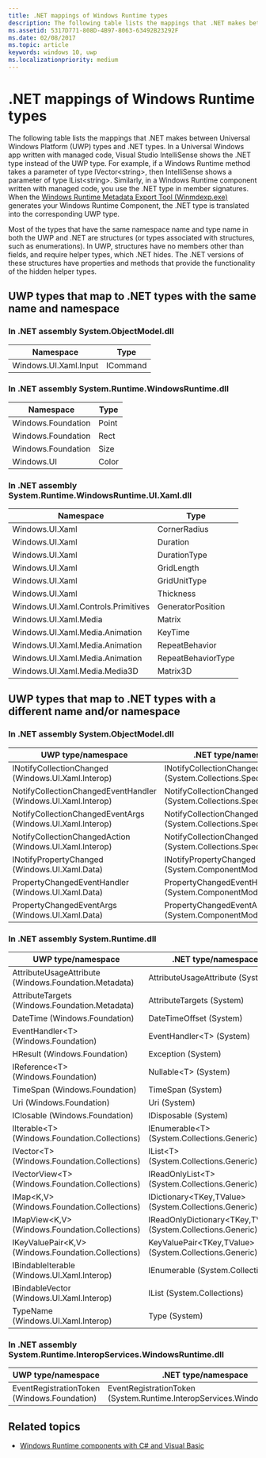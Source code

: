```yaml
---
title: .NET mappings of Windows Runtime types
description: The following table lists the mappings that .NET makes between Universal Windows Platform (UWP) types and .NET types.
ms.assetid: 5317D771-808D-4B97-8063-63492B23292F
ms.date: 02/08/2017
ms.topic: article
keywords: windows 10, uwp
ms.localizationpriority: medium
---
```


# .NET mappings of Windows Runtime types

The following table lists the mappings that .NET makes between Universal Windows Platform (UWP) types and .NET types. In a Universal Windows app written with managed code, Visual Studio IntelliSense shows the .NET type instead of the UWP type. For example, if a Windows Runtime method takes a parameter of type IVector&lt;string&gt;, then IntelliSense shows a parameter of type IList&lt;string&gt;. Similarly, in a Windows Runtime component written with managed code, you use the .NET type in member signatures. When the [Windows Runtime Metadata Export Tool (Winmdexp.exe)](/dotnet/framework/tools/winmdexp-exe-windows-runtime-metadata-export-tool) generates your Windows Runtime Component, the .NET type is translated into the corresponding UWP type.

Most of the types that have the same namespace name and type name in both the UWP and .NET are structures (or types associated with structures, such as enumerations). In UWP, structures have no members other than fields, and require helper types, which .NET hides. The .NET versions of these structures have properties and methods that provide the functionality of the hidden helper types.

## UWP types that map to .NET types with the same name and namespace

### In .NET assembly System.ObjectModel.dll

| Namespace | Type |
|-|-|
| Windows.UI.Xaml.Input | ICommand |

### In .NET assembly System.Runtime.WindowsRuntime.dll

| Namespace | Type |
|-|-|
| Windows.Foundation | Point |
| Windows.Foundation | Rect |
| Windows.Foundation | Size |
| Windows.UI | Color |

### In .NET assembly System.Runtime.WindowsRuntime.UI.Xaml.dll

| Namespace | Type |
|-|-|
| Windows.UI.Xaml | CornerRadius |
| Windows.UI.Xaml | Duration |
| Windows.UI.Xaml | DurationType |
| Windows.UI.Xaml | GridLength |
| Windows.UI.Xaml | GridUnitType |
| Windows.UI.Xaml | Thickness |
| Windows.UI.Xaml.Controls.Primitives | GeneratorPosition |
| Windows.UI.Xaml.Media | Matrix |
| Windows.UI.Xaml.Media.Animation | KeyTime |
| Windows.UI.Xaml.Media.Animation | RepeatBehavior |
| Windows.UI.Xaml.Media.Animation | RepeatBehaviorType |
| Windows.UI.Xaml.Media.Media3D | Matrix3D |

## UWP types that map to .NET types with a different name and/or namespace

### In .NET assembly System.ObjectModel.dll

| UWP type/namespace | .NET type/namespace |
|-|-|
| INotifyCollectionChanged (Windows.UI.Xaml.Interop) | INotifyCollectionChanged (System.Collections.Specialized) | 
| NotifyCollectionChangedEventHandler (Windows.UI.Xaml.Interop) | NotifyCollectionChangedEventHandler (System.Collections.Specialized) | 
| NotifyCollectionChangedEventArgs (Windows.UI.Xaml.Interop) | NotifyCollectionChangedEventArgs (System.Collections.Specialized) | 
| NotifyCollectionChangedAction (Windows.UI.Xaml.Interop) | NotifyCollectionChangedAction (System.Collections.Specialized) | 
| INotifyPropertyChanged (Windows.UI.Xaml.Data) | INotifyPropertyChanged (System.ComponentModel) | 
| PropertyChangedEventHandler (Windows.UI.Xaml.Data) | PropertyChangedEventHandler (System.ComponentModel) | 
| PropertyChangedEventArgs (Windows.UI.Xaml.Data) | PropertyChangedEventArgs (System.ComponentModel) | 

### In .NET assembly System.Runtime.dll

| UWP type/namespace | .NET type/namespace |
|-|-|
| AttributeUsageAttribute (Windows.Foundation.Metadata) | AttributeUsageAttribute (System) |
| AttributeTargets (Windows.Foundation.Metadata) | AttributeTargets (System) |
| DateTime (Windows.Foundation) | DateTimeOffset (System) |
| EventHandler&lt;T&gt; (Windows.Foundation) | EventHandler&lt;T&gt; (System) |
| HResult (Windows.Foundation) | Exception (System) |
| IReference&lt;T&gt; (Windows.Foundation) | Nullable&lt;T&gt; (System) |
| TimeSpan (Windows.Foundation) | TimeSpan (System) |
| Uri (Windows.Foundation) | Uri (System) |
| IClosable (Windows.Foundation) | IDisposable (System) |
| IIterable&lt;T&gt; (Windows.Foundation.Collections) | IEnumerable&lt;T&gt; (System.Collections.Generic) |
| IVector&lt;T&gt; (Windows.Foundation.Collections) | IList&lt;T&gt; (System.Collections.Generic) |
| IVectorView&lt;T&gt; (Windows.Foundation.Collections) | IReadOnlyList&lt;T&gt; (System.Collections.Generic) |
| IMap&lt;K,V&gt; (Windows.Foundation.Collections) | IDictionary&lt;TKey,TValue&gt; (System.Collections.Generic) |
| IMapView&lt;K,V&gt; (Windows.Foundation.Collections) | IReadOnlyDictionary&lt;TKey,TValue&gt; (System.Collections.Generic) |
| IKeyValuePair&lt;K,V&gt; (Windows.Foundation.Collections) | KeyValuePair&lt;TKey,TValue&gt; (System.Collections.Generic) |
| IBindableIterable (Windows.UI.Xaml.Interop) | IEnumerable (System.Collections) |
| IBindableVector (Windows.UI.Xaml.Interop) | IList (System.Collections) |
| TypeName (Windows.UI.Xaml.Interop) | Type (System) |

### In .NET assembly System.Runtime.InteropServices.WindowsRuntime.dll

| UWP type/namespace | .NET type/namespace |
|-|-|
| EventRegistrationToken (Windows.Foundation) | EventRegistrationToken (System.Runtime.InteropServices.WindowsRuntime) |

## Related topics

* [Windows Runtime components with C# and Visual Basic](creating-windows-runtime-components-in-csharp-and-visual-basic.md)